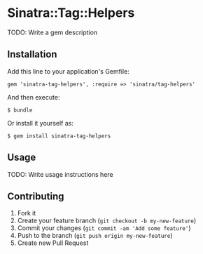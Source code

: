# Sinatra::Tag::Helpers

TODO: Write a gem description

## Installation

Add this line to your application's Gemfile:

    gem 'sinatra-tag-helpers', :require => 'sinatra/tag-helpers'

And then execute:

    $ bundle

Or install it yourself as:

    $ gem install sinatra-tag-helpers

## Usage

TODO: Write usage instructions here

## Contributing

1. Fork it
2. Create your feature branch (`git checkout -b my-new-feature`)
3. Commit your changes (`git commit -am 'Add some feature'`)
4. Push to the branch (`git push origin my-new-feature`)
5. Create new Pull Request
